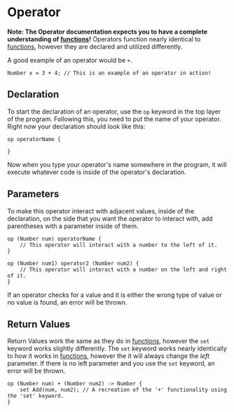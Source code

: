 # Operator
**Note: The Operator documentation expects you to have a complete understanding of [functions](Functions.md)!**
Operators function nearly identical to [functions](Functions.md), however they are declared and utilized differently.

A good example of an operator would be ``+``. 
```
Number x = 3 + 4; // This is an example of an operator in action!
```

## Declaration
To start the declaration of an operator, use the ``op`` keyword in the top layer of the program. Following this, you need to put the name of your operator. Right now your declaration should look like this:
```
op operatorName {

}
```
Now when you type your operator's name somewhere in the program, it will execute whatever code is inside of the operator's declaration.

## Parameters
To make this operator interact with adjacent values, inside of the declaration, on the side that you want the operator to interact with, add parentheses with a parameter inside of them.
```
op (Number num) operatorName {
	// This operator will interact with a number to the left of it.
}

op (Number num1) operator2 (Number num2) {
	// This operator will interact with a number on the left and right of it.
}
```
If an operator checks for a value and it is either the wrong type of value or no value is found, an error will be thrown.

## Return Values
Return Values work the same as they do in [functions](Functions.md), however the ``set`` keyword works slightly differently.
The ``set`` keyword works nearly identically to how it works in [functions](Functions.md), however the it will always change the *left* parameter. If there is no left parameter and you use the ``set`` keyword, an error will be thrown.

```
op (Number num) + (Number num2) -> Number {
	set Add(num, num2); // A recreation of the '+' functionality using the 'set' keyword.
}
```
